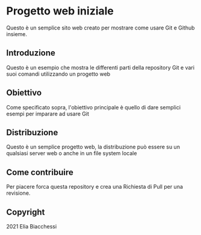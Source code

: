 # Progetto web iniziale

Questo è un semplice sito web creato per mostrare come usare Git e Github insieme.

## Introduzione

Questo è un esempio che mostra le differenti parti della repository Git e vari suoi comandi utilizzando un progetto web

## Obiettivo

Come specificato sopra, l'obiettivo principale è quello di dare semplici esempi per imparare ad usare Git

## Distribuzione

Questo è un semplice progetto web, la distribuzione può essere su un qualsiasi server web o anche in un file system locale

## Come contribuire

Per piacere forca questa repository e crea una Richiesta di Pull per una revisione.

## Copyright

2021 Elia Biacchessi
